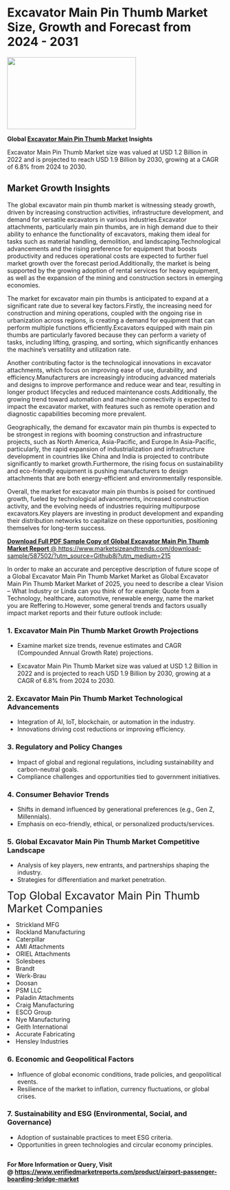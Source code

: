 <H1>Excavator Main Pin Thumb Market Size, Growth and Forecast from 2024 - 2031</H1><img class="aligncenter size-medium wp-image-584254" src="https://thirdeyenews.in/wp-content/uploads/2024/09/Global-Market-Research-300x168.jpeg" alt="" width="300" height="168" /><p><strong>Global&nbsp;<a href="https://www.marketsizeandtrends.com/download-sample/587502/?utm_source=Github8j?utm_medium=215">Excavator Main Pin Thumb Market</a> Insights</strong></p><p>Excavator Main Pin Thumb Market size was valued at USD 1.2 Billion in 2022 and is projected to reach USD 1.9 Billion by 2030, growing at a CAGR of 6.8% from 2024 to 2030.</p><p><h2>Market Growth Insights</h2> <p>The global excavator main pin thumb market is witnessing steady growth, driven by increasing construction activities, infrastructure development, and demand for versatile excavators in various industries.Excavator attachments, particularly main pin thumbs, are in high demand due to their ability to enhance the functionality of excavators, making them ideal for tasks such as material handling, demolition, and landscaping.Technological advancements and the rising preference for equipment that boosts productivity and reduces operational costs are expected to further fuel market growth over the forecast period.Additionally, the market is being supported by the growing adoption of rental services for heavy equipment, as well as the expansion of the mining and construction sectors in emerging economies.</p> <p><a href="#"></a></p> <p>The market for excavator main pin thumbs is anticipated to expand at a significant rate due to several key factors.Firstly, the increasing need for construction and mining operations, coupled with the ongoing rise in urbanization across regions, is creating a demand for equipment that can perform multiple functions efficiently.Excavators equipped with main pin thumbs are particularly favored because they can perform a variety of tasks, including lifting, grasping, and sorting, which significantly enhances the machine’s versatility and utilization rate.</p> <p>Another contributing factor is the technological innovations in excavator attachments, which focus on improving ease of use, durability, and efficiency.Manufacturers are increasingly introducing advanced materials and designs to improve performance and reduce wear and tear, resulting in longer product lifecycles and reduced maintenance costs.Additionally, the growing trend toward automation and machine connectivity is expected to impact the excavator market, with features such as remote operation and diagnostic capabilities becoming more prevalent.</p> <p>Geographically, the demand for excavator main pin thumbs is expected to be strongest in regions with booming construction and infrastructure projects, such as North America, Asia-Pacific, and Europe.In Asia-Pacific, particularly, the rapid expansion of industrialization and infrastructure development in countries like China and India is projected to contribute significantly to market growth.Furthermore, the rising focus on sustainability and eco-friendly equipment is pushing manufacturers to design attachments that are both energy-efficient and environmentally responsible.</p> <p>Overall, the market for excavator main pin thumbs is poised for continued growth, fueled by technological advancements, increased construction activity, and the evolving needs of industries requiring multipurpose excavators.Key players are investing in product development and expanding their distribution networks to capitalize on these opportunities, positioning themselves for long-term success.</p> <p><a href="#"></p><p><span class=""><strong>Download Full PDF Sample Copy of Global Excavator Main Pin Thumb Market Report</strong> @ <a href="https://www.marketsizeandtrends.com/download-sample/587502/?utm_source=Github8j?utm_medium=215" target="_blank">https://www.marketsizeandtrends.com/download-sample/587502/?utm_source=Github8j?utm_medium=215</a></span></p><p>In order to make an accurate and perceptive description of future scope of a Global&nbsp;Excavator Main Pin Thumb Market Market as Global&nbsp;Excavator Main Pin Thumb Market Market of 2025, you need to describe a clear Vision &ndash; What Industry or Linda can you think of for example: Quote from a Technology, healthcare, automotive, renewable energy, name the market you are Reffering to.However, some general trends and factors usually impact market reports and their future outlook include:</p><h3>1.&nbsp;<strong>Excavator Main Pin Thumb Market Growth Projections</strong></h3><ul><li>Examine market size trends, revenue estimates and CAGR (Compounded Annual Growth Rate) projections.</li><li><p>Excavator Main Pin Thumb Market size was valued at USD 1.2 Billion in 2022 and is projected to reach USD 1.9 Billion by 2030, growing at a CAGR of 6.8% from 2024 to 2030.</p></li></ul><h3>2.&nbsp;<strong>Excavator Main Pin Thumb Market Technological Advancements</strong></h3><ul><li>Integration of AI, IoT, blockchain, or automation in the industry.</li><li>Innovations driving cost reductions or improving efficiency.</li></ul><h3>3.&nbsp;<strong>Regulatory and Policy Changes</strong></h3><ul><li>Impact of global and regional regulations, including sustainability and carbon-neutral goals.</li><li>Compliance challenges and opportunities tied to government initiatives.</li></ul><h3>4.&nbsp;<strong>Consumer Behavior Trends</strong></h3><ul><li>Shifts in demand influenced by generational preferences (e.g., Gen Z, Millennials).</li><li>Emphasis on eco-friendly, ethical, or personalized products/services.</li></ul><h3>5.&nbsp;<strong>Global Excavator Main Pin Thumb Market Competitive Landscape</strong></h3><ul><li>Analysis of key players, new entrants, and partnerships shaping the industry.</li><li>Strategies for differentiation and market penetration.</li></ul><p data-pm-slice="1 1 []"><span style="color: inherit; font-family: inherit; font-size: 25px;">Top Global Excavator Main Pin Thumb Market Companies</span></p><div class="" data-test-id=""><p><li>Strickland MFG</li><li> Rockland Manufacturing</li><li> Caterpillar</li><li> AMI Attachments</li><li> ORIEL Attachments</li><li> Solesbees</li><li> Brandt</li><li> Werk-Brau</li><li> Doosan</li><li> PSM LLC</li><li> Paladin Attachments</li><li> Craig Manufacturing</li><li> ESCO Group</li><li> Nye Manufacturing</li><li> Geith International</li><li> Accurate Fabricating</li><li> Hensley Industries</li></p></div><h3>6.&nbsp;<strong>Economic and Geopolitical Factors</strong></h3><ul><li>Influence of global economic conditions, trade policies, and geopolitical events.</li><li>Resilience of the market to inflation, currency fluctuations, or global crises.</li></ul><h3>7.&nbsp;<strong>Sustainability and ESG (Environmental, Social, and Governance)</strong></h3><ul><li>Adoption of sustainable practices to meet ESG criteria.</li><li>Opportunities in green technologies and circular economy principles.</li></ul><h2><strong style="font-size: 14px;">For More Information or Query, Visit @&nbsp;</strong><a style="background-color: #ffffff; font-size: 14px;" href="https://www.marketsizeandtrends.com/report/excavator-main-pin-thumb-market/" target="_blank">https://www.verifiedmarketreports.com/product/airport-passenger-boarding-bridge-market</a></h2>